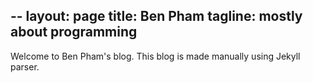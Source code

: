 --
layout: page
title: Ben Pham
tagline: mostly about programming
--

Welcome to Ben Pham's blog. This blog is made manually using Jekyll parser.
